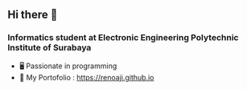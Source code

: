 ## Hi there 👋

<!--
**RenoAji/RenoAji** is a ✨ _special_ ✨ repository because its `README.md` (this file) appears on your GitHub profile.

Here are some ideas to get you started:

- 🔭 I’m currently working on ...
- 🌱 I’m currently learning ...
- 👯 I’m looking to collaborate on ...
- 🤔 I’m looking for help with ...
- 💬 Ask me about ...
- 📫 How to reach me: ...
- 😄 Pronouns: ...
- ⚡ Fun fact: ...
-->

### Informatics student at Electronic Engineering Polytechnic Institute of Surabaya

- 🖥️ Passionate in programming
- 💼 My Portofolio : https://renoaji.github.io
